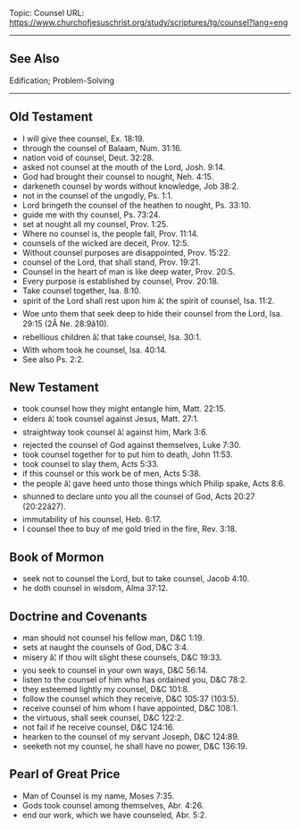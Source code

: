 Topic: Counsel
URL: https://www.churchofjesuschrist.org/study/scriptures/tg/counsel?lang=eng

---

## See Also

Edification; Problem-Solving

---

## Old Testament

- I will give thee counsel, Ex. 18:19.
- through the counsel of Balaam, Num. 31:16.
- nation void of counsel, Deut. 32:28.
- asked not counsel at the mouth of the Lord, Josh. 9:14.
- God had brought their counsel to nought, Neh. 4:15.
- darkeneth counsel by words without knowledge, Job 38:2.
- not in the counsel of the ungodly, Ps. 1:1.
- Lord bringeth the counsel of the heathen to nought, Ps. 33:10.
- guide me with thy counsel, Ps. 73:24.
- set at nought all my counsel, Prov. 1:25.
- Where no counsel is, the people fall, Prov. 11:14.
- counsels of the wicked are deceit, Prov. 12:5.
- Without counsel purposes are disappointed, Prov. 15:22.
- counsel of the Lord, that shall stand, Prov. 19:21.
- Counsel in the heart of man is like deep water, Prov. 20:5.
- Every purpose is established by counsel, Prov. 20:18.
- Take counsel together, Isa. 8:10.
- spirit of the Lord shall rest upon him â¦ the spirit of counsel, Isa. 11:2.
- Woe unto them that seek deep to hide their counsel from the Lord, Isa. 29:15 (2Â Ne. 28:9â10).
- rebellious children â¦ that take counsel, Isa. 30:1.
- With whom took he counsel, Isa. 40:14.
- See also Ps. 2:2.

## New Testament

- took counsel how they might entangle him, Matt. 22:15.
- elders â¦ took counsel against Jesus, Matt. 27:1.
- straightway took counsel â¦ against him, Mark 3:6.
- rejected the counsel of God against themselves, Luke 7:30.
- took counsel together for to put him to death, John 11:53.
- took counsel to slay them, Acts 5:33.
- if this counsel or this work be of men, Acts 5:38.
- the people â¦ gave heed unto those things which Philip spake, Acts 8:6.
- shunned to declare unto you all the counsel of God, Acts 20:27 (20:22â27).
- immutability of his counsel, Heb. 6:17.
- I counsel thee to buy of me gold tried in the fire, Rev. 3:18.

## Book of Mormon

- seek not to counsel the Lord, but to take counsel, Jacob 4:10.
- he doth counsel in wisdom, Alma 37:12.

## Doctrine and Covenants

- man should not counsel his fellow man, D&C 1:19.
- sets at naught the counsels of God, D&C 3:4.
- misery â¦ if thou wilt slight these counsels, D&C 19:33.
- you seek to counsel in your own ways, D&C 56:14.
- listen to the counsel of him who has ordained you, D&C 78:2.
- they esteemed lightly my counsel, D&C 101:8.
- follow the counsel which they receive, D&C 105:37 (103:5).
- receive counsel of him whom I have appointed, D&C 108:1.
- the virtuous, shall seek counsel, D&C 122:2.
- not fail if he receive counsel, D&C 124:16.
- hearken to the counsel of my servant Joseph, D&C 124:89.
- seeketh not my counsel, he shall have no power, D&C 136:19.

## Pearl of Great Price

- Man of Counsel is my name, Moses 7:35.
- Gods took counsel among themselves, Abr. 4:26.
- end our work, which we have counseled, Abr. 5:2.

